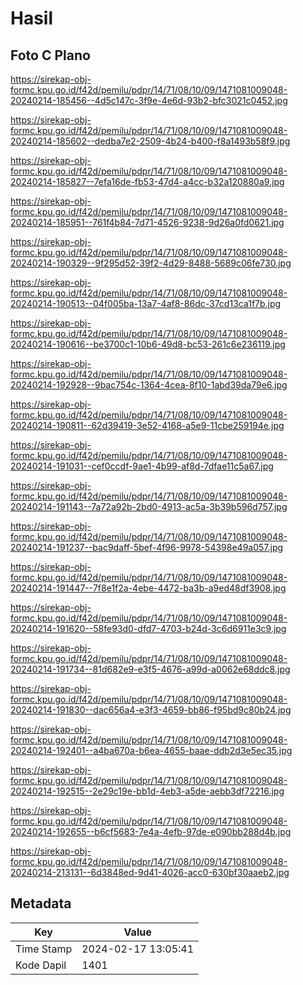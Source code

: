 # Hasil

## Foto C Plano

https://sirekap-obj-formc.kpu.go.id/f42d/pemilu/pdpr/14/71/08/10/09/1471081009048-20240214-185456--4d5c147c-3f9e-4e6d-93b2-bfc3021c0452.jpg

https://sirekap-obj-formc.kpu.go.id/f42d/pemilu/pdpr/14/71/08/10/09/1471081009048-20240214-185602--dedba7e2-2509-4b24-b400-f8a1493b58f9.jpg

https://sirekap-obj-formc.kpu.go.id/f42d/pemilu/pdpr/14/71/08/10/09/1471081009048-20240214-185827--7efa16de-fb53-47d4-a4cc-b32a120880a9.jpg

https://sirekap-obj-formc.kpu.go.id/f42d/pemilu/pdpr/14/71/08/10/09/1471081009048-20240214-185951--761f4b84-7d71-4526-9238-9d26a0fd0621.jpg

https://sirekap-obj-formc.kpu.go.id/f42d/pemilu/pdpr/14/71/08/10/09/1471081009048-20240214-190329--9f295d52-39f2-4d29-8488-5689c06fe730.jpg

https://sirekap-obj-formc.kpu.go.id/f42d/pemilu/pdpr/14/71/08/10/09/1471081009048-20240214-190513--04f005ba-13a7-4af8-86dc-37cd13ca1f7b.jpg

https://sirekap-obj-formc.kpu.go.id/f42d/pemilu/pdpr/14/71/08/10/09/1471081009048-20240214-190616--be3700c1-10b6-49d8-bc53-261c6e236119.jpg

https://sirekap-obj-formc.kpu.go.id/f42d/pemilu/pdpr/14/71/08/10/09/1471081009048-20240214-192928--9bac754c-1364-4cea-8f10-1abd39da79e6.jpg

https://sirekap-obj-formc.kpu.go.id/f42d/pemilu/pdpr/14/71/08/10/09/1471081009048-20240214-190811--62d39419-3e52-4168-a5e9-11cbe259194e.jpg

https://sirekap-obj-formc.kpu.go.id/f42d/pemilu/pdpr/14/71/08/10/09/1471081009048-20240214-191031--cef0ccdf-9ae1-4b99-af8d-7dfae11c5a67.jpg

https://sirekap-obj-formc.kpu.go.id/f42d/pemilu/pdpr/14/71/08/10/09/1471081009048-20240214-191143--7a72a92b-2bd0-4913-ac5a-3b39b596d757.jpg

https://sirekap-obj-formc.kpu.go.id/f42d/pemilu/pdpr/14/71/08/10/09/1471081009048-20240214-191237--bac9daff-5bef-4f96-9978-54398e49a057.jpg

https://sirekap-obj-formc.kpu.go.id/f42d/pemilu/pdpr/14/71/08/10/09/1471081009048-20240214-191447--7f8e1f2a-4ebe-4472-ba3b-a9ed48df3908.jpg

https://sirekap-obj-formc.kpu.go.id/f42d/pemilu/pdpr/14/71/08/10/09/1471081009048-20240214-191620--58fe93d0-dfd7-4703-b24d-3c6d6911e3c9.jpg

https://sirekap-obj-formc.kpu.go.id/f42d/pemilu/pdpr/14/71/08/10/09/1471081009048-20240214-191734--81d682e9-e3f5-4676-a99d-a0062e68ddc8.jpg

https://sirekap-obj-formc.kpu.go.id/f42d/pemilu/pdpr/14/71/08/10/09/1471081009048-20240214-191830--dac656a4-e3f3-4659-bb86-f95bd9c80b24.jpg

https://sirekap-obj-formc.kpu.go.id/f42d/pemilu/pdpr/14/71/08/10/09/1471081009048-20240214-192401--a4ba670a-b6ea-4655-baae-ddb2d3e5ec35.jpg

https://sirekap-obj-formc.kpu.go.id/f42d/pemilu/pdpr/14/71/08/10/09/1471081009048-20240214-192515--2e29c19e-bb1d-4eb3-a5de-aebb3df72216.jpg

https://sirekap-obj-formc.kpu.go.id/f42d/pemilu/pdpr/14/71/08/10/09/1471081009048-20240214-192655--b6cf5683-7e4a-4efb-97de-e090bb288d4b.jpg

https://sirekap-obj-formc.kpu.go.id/f42d/pemilu/pdpr/14/71/08/10/09/1471081009048-20240214-213131--6d3848ed-9d41-4026-acc0-630bf30aaeb2.jpg


## Metadata

| Key        | Value               |
| ---------- | ------------------- |
| Time Stamp | 2024-02-17 13:05:41 |
| Kode Dapil | 1401                |



